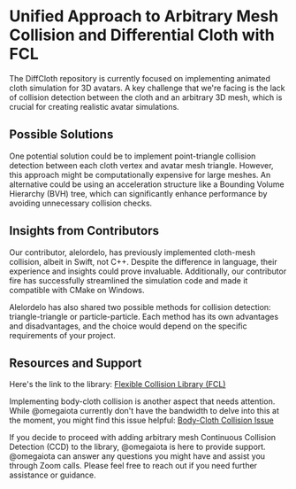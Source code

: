 # Unified Approach to Arbitrary Mesh Collision and Differential Cloth with FCL

The DiffCloth repository is currently focused on implementing animated cloth simulation for 3D avatars. A key challenge that we're facing is the lack of collision detection between the cloth and an arbitrary 3D mesh, which is crucial for creating realistic avatar simulations.

## Possible Solutions

One potential solution could be to implement point-triangle collision detection between each cloth vertex and avatar mesh triangle. However, this approach might be computationally expensive for large meshes. An alternative could be using an acceleration structure like a Bounding Volume Hierarchy (BVH) tree, which can significantly enhance performance by avoiding unnecessary collision checks.

## Insights from Contributors

Our contributor, alelordelo, has previously implemented cloth-mesh collision, albeit in Swift, not C++. Despite the difference in language, their experience and insights could prove invaluable. Additionally, our contributor fire has successfully streamlined the simulation code and made it compatible with CMake on Windows.

Alelordelo has also shared two possible methods for collision detection: triangle-triangle or particle-particle. Each method has its own advantages and disadvantages, and the choice would depend on the specific requirements of your project.

## Resources and Support

Here's the link to the library: [Flexible Collision Library (FCL)](https://github.com/flexible-collision-library/fcl)

Implementing body-cloth collision is another aspect that needs attention. While @omegaiota currently don't have the bandwidth to delve into this at the moment, you might find this issue helpful: [Body-Cloth Collision Issue](https://github.com/omegaiota/DiffCloth/issues/10)

If you decide to proceed with adding arbitrary mesh Continuous Collision Detection (CCD) to the library, @omegaiota is here to provide support. @omegaiota can answer any questions you might have and assist you through Zoom calls. Please feel free to reach out if you need further assistance or guidance.
